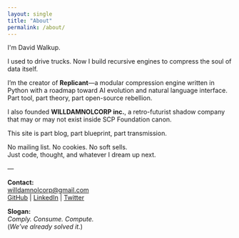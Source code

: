 ```yaml
---
layout: single
title: "About"
permalink: /about/
---
```


I'm David Walkup.

I used to drive trucks. Now I build recursive engines to compress the soul of data itself.

I’m the creator of **Replicant**—a modular compression engine written in Python with a roadmap toward AI evolution and natural language interface. Part tool, part theory, part open-source rebellion.

I also founded **WILLDAMNOLCORP inc.**, a retro-futurist shadow company that may or may not exist inside SCP Foundation canon.

This site is part blog, part blueprint, part transmission.

No mailing list. No cookies. No soft sells.  
Just code, thought, and whatever I dream up next.

—

**Contact:**  
willdamnolcorp@gmail.com  
[GitHub](https://github.com/whycantibelinus) | [LinkedIn](https://www.linkedin.com/in/david-walkup-184007221) | [Twitter](https://x.com/whycantibelinus)

**Slogan:**  
*Comply. Consume. Compute.*  
(*We’ve already solved it.*)